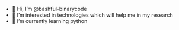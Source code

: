 - 👋 Hi, I’m @bashful-binarycode
- 👀 I’m interested in technologies which will help me in my research
- 📙 I’m currently learning python
<!---
bashful-binarycode/bashful-binarycode is a ✨ special ✨ repository because its `README.md` (this file) appears on your GitHub profile.
You can click the Preview link to take a look at your changes.
--->
